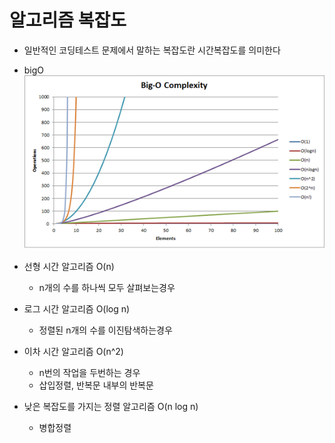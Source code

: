 # 알고리즘 복잡도
- 일반적인 코딩테스트 문제에서 말하는 복잡도란 시간복잡도를 의미한다
- bigO  
![timecomplexity](../img/bigO.jpeg)  
  

- 선형 시간 알고리즘 O(n)
  - n개의 수를 하나씩 모두 살펴보는경우  


- 로그 시간 알고리즘 O(log n)
  - 정렬된 n개의 수를 이진탐색하는경우  


- 이차 시간 알고리즘 O(n^2)
  - n번의 작업을 두번하는 경우
  - 삽입정렬, 반복문 내부의 반복문  


- 낮은 복잡도를 가지는 정렬 알고리즘 O(n log n)
  - 병합정렬  
